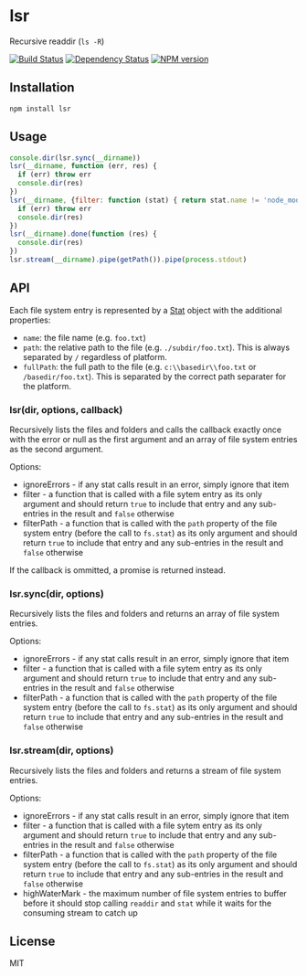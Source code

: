 # lsr

Recursive readdir (`ls -R`)

[![Build Status](https://img.shields.io/travis/ForbesLindesay/lsr/master.svg)](https://travis-ci.org/ForbesLindesay/lsr)
[![Dependency Status](https://img.shields.io/gemnasium/ForbesLindesay/lsr.svg)](https://gemnasium.com/ForbesLindesay/lsr)
[![NPM version](https://img.shields.io/npm/v/lsr.svg)](http://badge.fury.io/js/lsr)

## Installation

    npm install lsr

## Usage

```js
console.dir(lsr.sync(__dirname))
lsr(__dirname, function (err, res) {
  if (err) throw err
  console.dir(res)
})
lsr(__dirname, {filter: function (stat) { return stat.name != 'node_modules' }}, function (err, res) {
  if (err) throw err
  console.dir(res)
})
lsr(__dirname).done(function (res) {
  console.dir(res)
})
lsr.stream(__dirname).pipe(getPath()).pipe(process.stdout)
```

## API

Each file system entry is represented by a [Stat](http://nodejs.org/api/fs.html#fs_class_fs_stats) object with the additional properties:

 - `name`: the file name (e.g. `foo.txt`)
 - `path`: the relative path to the file (e.g. `./subdir/foo.txt`).  This is always separated by `/` regardless of platform.
 - `fullPath`: the full path to the file (e.g. `c:\\basedir\\foo.txt` or `/basedir/foo.txt`).  This is separated by the correct path separater for the platform.

### lsr(dir, options, callback)

Recursively lists the files and folders and calls the callback exactly once with the error or null as the first argument and an array of file system entries as the second argument.

Options:

 - ignoreErrors - if any stat calls result in an error, simply ignore that item
 - filter - a function that is called with a file sytem entry as its only argument and should return `true` to include that entry and any sub-entries in the result and `false` otherwise
 - filterPath - a function that is called with the `path` property of the file system entry (before the call to `fs.stat`) as its only argument and should return `true` to include that entry and any sub-entries in the result and `false` otherwise

If the callback is ommitted, a promise is returned instead.

### lsr.sync(dir, options)

Recursively lists the files and folders and returns an array of file system entries.

Options:

 - ignoreErrors - if any stat calls result in an error, simply ignore that item
 - filter - a function that is called with a file sytem entry as its only argument and should return `true` to include that entry and any sub-entries in the result and `false` otherwise
 - filterPath - a function that is called with the `path` property of the file system entry (before the call to `fs.stat`) as its only argument and should return `true` to include that entry and any sub-entries in the result and `false` otherwise

### lsr.stream(dir, options)

Recursively lists the files and folders and returns a stream of file system entries.

Options:

 - ignoreErrors - if any stat calls result in an error, simply ignore that item
 - filter - a function that is called with a file sytem entry as its only argument and should return `true` to include that entry and any sub-entries in the result and `false` otherwise
 - filterPath - a function that is called with the `path` property of the file system entry (before the call to `fs.stat`) as its only argument and should return `true` to include that entry and any sub-entries in the result and `false` otherwise
 - highWaterMark - the maximum number of file system entries to buffer before it should stop calling `readdir` and `stat` while it waits for the consuming stream to catch up

## License

  MIT